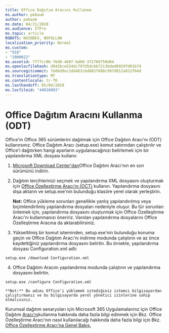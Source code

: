 ```yaml
---
title: Office Dağıtım Aracını Kullanma
ms.author: pebaum
author: pebaum
ms.date: 04/21/2020
ms.audience: ITPro
ms.topic: article
ROBOTS: NOINDEX, NOFOLLOW
localization_priority: Normal
ms.custom:
- "918"
- "2000022"
ms.assetid: 7ff7cc06-76d0-468f-bd66-3f2760750d04
ms.openlocfilehash: d941bce524dc797d5dcbb7213bded6919fd01b7d
ms.sourcegitcommit: 7e06d9ec1dd462cbd882f088c997d012a032f04d
ms.translationtype: MT
ms.contentlocale: tr-TR
ms.lasthandoff: 05/04/2020
ms.locfileid: "44010893"
---
```

# <a name="using-the-office-deployment-tool-odt"></a>Office Dağıtım Aracını Kullanma (ODT)

Office'in Office 365 sürümlerini dağıtmak için Office Dağıtım Aracı'nı (ODT) kullanırsınız. Office Dağıtım Aracı (setup.exe) komut satırından çalıştırılır ve Office'i dağıtırken hangi ayarların uygulanacağınızı belirlemek için bir yapılandırma XML dosyası kullanır.
  
1. [Microsoft Download Center'dan](https://go.microsoft.com/fwlink/p/?LinkID=626065)Office Dağıtım Aracı'nın en son sürümünü indirin.

2. Dağıtım tercihlerinizi seçmek ve yapılandırma XML dosyasını oluşturmak için [Office Özelleştirme Aracı'nı (OCT)](https://config.office.com) kullanın. Yapılandırma dosyasını dışa aktarın ve setup.exe'nin bulunduğu klasöre yerel olarak yerleştirin.

    **Not:** Office yükleme sorunları genellikle yanlış yapılandırılmış veya biçimlendirilmiş yapılandırma dosyaları nedeniyle oluşur. Bu tür sorunları önlemek için, yapılandırma dosyasını oluşturmak için Office Özelleştirme Aracı'nı kullanmanızı öneririz. Varolan yapılandırma dosyalarını Office Özelleştirme Aracına da aktarabilirsiniz.

3. Yükseltilmiş bir komut isteminden, setup.exe'nin bulunduğu konuma geçin ve Office Dağıtım Aracı'nı indirme modunda çalıştırın ve az önce kaydettiğiniz yapılandırma dosyasını belirtin. Bu örnekte, yapılandırma dosyası Configuration.xml adlı:
    
  ```
  setup.exe /download Configuration.xml  
  ```

4. Office Dağıtım Aracını yapılandırma modunda çalıştırın ve yapılandırma dosyasını belirtin.
    
  ```
  setup.exe /configure Configuration.xml
  ```

    **Not:** Bu adımı Office'i yüklemek istediğiniz istemci bilgisayardan çalıştırmanız ve bu bilgisayarda yerel yönetici izinlerine sahip olmalısınız.

Kurumsal dağıtım senaryoları için Microsoft 365 Uygulamalarınız için Office Dağıtım [Aracı'nı](https://docs.microsoft.com/deployoffice/overview-office-deployment-tool)kullanma hakkında daha fazla bilgi edinmek için Bkz. Office Özelleştirme Aracı'nın nasıl kullanılacağı hakkında daha fazla bilgi için Bkz. [Office Özelleştirme Aracı'na Genel Bakış.](https://docs.microsoft.com/DeployOffice/overview-of-the-office-customization-tool-for-click-to-run)
